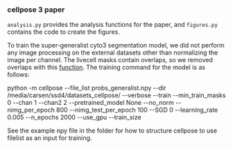### cellpose 3 paper

`analysis.py` provides the analysis functions for the paper, and `figures.py` contains the code to create the figures.

To train the super-generalist cyto3 segmentation model, we did not perform any image processing on the external datasets other than normalizing the image per channel. 
The livecell masks contain overlaps, so we removed overlaps with this [function](https://github.com/MouseLand/cellpose/blob/ae795e0f95cb2ecfc3e5b24185a2370bd2cd2225/paper/2.0/datasets.py#L271). 
The training command for the model is as follows:

python -m cellpose --file_list probs_generalist.npy --dir /media/carsen/ssd4/datasets_cellpose/ --verbose --train --min_train_masks 0 --chan 1 --chan2 2 --pretrained_model None --no_norm --nimg_per_epoch 800 --nimg_test_per_epoch 100 --SGD 0 --learning_rate 0.005 --n_epochs 2000 --use_gpu --train_size

See the example npy file in the folder for how to structure cellpose to use filelist as an input for training.

